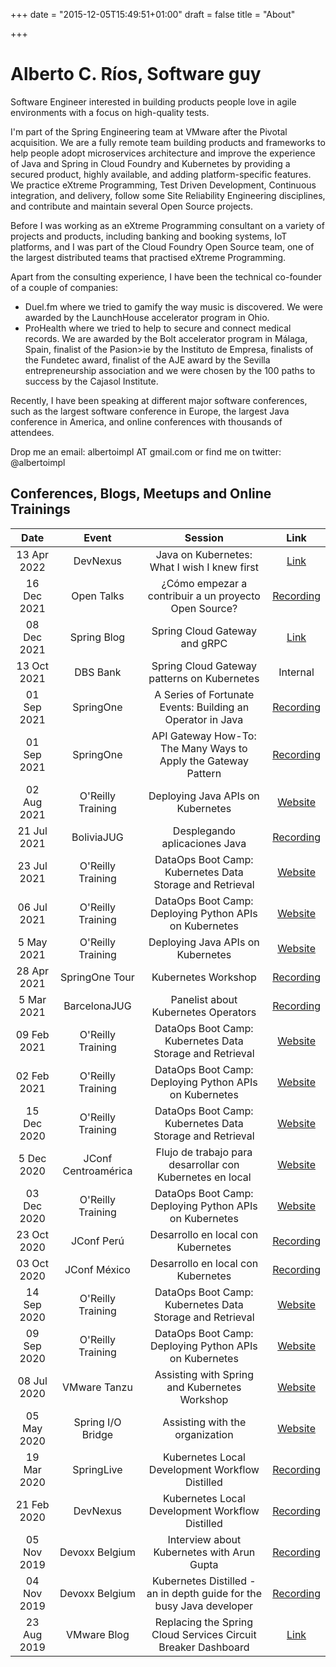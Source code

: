 +++
date = "2015-12-05T15:49:51+01:00"
draft = false
title = "About"

+++

# Alberto C. R&iacute;os, Software guy

Software Engineer interested in building products people love in agile environments with a focus on high-quality tests.

I'm part of the Spring Engineering team at VMware after the Pivotal acquisition.
We are a fully remote team building products and frameworks to help people adopt microservices architecture and improve the experience of Java and Spring in Cloud Foundry and Kubernetes by providing a secured product, highly available, and adding platform-specific features.
We practice eXtreme Programming, Test Driven Development, Continuous integration, and delivery, follow some Site Reliability Engineering disciplines, and contribute and maintain several Open Source projects.

Before I was working as an eXtreme Programming consultant on a variety of projects and products, including banking and booking systems, IoT platforms, and I was part of the Cloud Foundry Open Source team, one of the largest distributed teams that practised eXtreme Programming.

Apart from the consulting experience, I have been the technical co-founder of a couple of companies:
* Duel.fm where we tried to gamify the way music is discovered. We were awarded by the LaunchHouse accelerator program in Ohio.
* ProHealth where we tried to help to secure and connect medical records. We are awarded by the Bolt accelerator program in M&aacute;laga, Spain, finalist of the Pasion>ie by the Instituto de Empresa, finalists of the Fundetec award, finalist of the AJE award by the Sevilla entrepreneurship association and we were chosen by the 100 paths to success by the Cajasol Institute.

Recently, I have been speaking at different major software conferences, such as the largest software conference in Europe, the largest Java conference in America, and online conferences with thousands of attendees.

Drop me an email: albertoimpl AT gmail.com or find me on twitter: @albertoimpl


## Conferences, Blogs, Meetups and Online Trainings

|    Date     |           Event            |                               Session                                |                                                                   Link                                                                   |
|:-----------:|:--------------------------:|:--------------------------------------------------------------------:|:----------------------------------------------------------------------------------------------------------------------------------------:|
| 13 Apr 2022 |          DevNexus          |             Java on Kubernetes: What I wish I knew first             |                                             [Link](https://devnexus.com/presentations/6947/)                                             |
| 16 Dec 2021 |         Open Talks         | &iquest;C&oacute;mo empezar a contribuir a un proyecto Open Source?  |                                         [Recording](https://www.youtube.com/watch?v=pr-QR546lMw)                                         |                                         
| 08 Dec 2021 |        Spring Blog         |                    Spring Cloud Gateway and gRPC                     |                                 [Link](https://spring.io/blog/2021/12/08/spring-cloud-gateway-and-grpc)                                  |
| 13 Oct 2021 |          DBS Bank          |             Spring Cloud Gateway patterns on Kubernetes              |                                                                 Internal                                                                 |
| 01 Sep 2021 |         SpringOne          |      A Series of Fortunate Events: Building an Operator in Java      |                             [Recording](https://www.youtube.com/watch?v=bUypKLP2jqk&ab_channel=VMwareTanzu)                              |
| 01 Sep 2021 |         SpringOne          |    API Gateway How-To: The Many Ways to Apply the Gateway Pattern    |                             [Recording](https://www.youtube.com/watch?v=mTY9EP-PgJM&ab_channel=VMwareTanzu)                              | 
| 02 Aug 2021 |     O'Reilly Training      |                  Deploying Java APIs on Kubernetes                   |            [Website](https://learning.oreilly.com/live-events/deploying-java-apis-on-kubernetes/0636920053756/0636920053755/)            | 
| 21 Jul 2021 |         BoliviaJUG         |                    Desplegando aplicaciones Java                     |                    [Recording](https://www.youtube.com/watch?v=kSlwy_aRqqA&t=4892s&ab_channel=JavaUsersGroupBolivia)                     |
| 23 Jul 2021 |     O'Reilly Training      |       DataOps Boot Camp: Kubernetes Data Storage and Retrieval       | [Website](https://learning.oreilly.com/live-events/dataops-boot-camp-kubernetes-data-storage-and-retrieval/0636920446071/0636920054231/) |
| 06 Jul 2021 |     O'Reilly Training      |        DataOps Boot Camp: Deploying Python APIs on Kubernetes        |  [Website](https://learning.oreilly.com/live-events/dataops-boot-camp-deploying-python-apis-on-kubernetes/0636920446057/0636920054204/)  |
| 5 May 2021  |     O'Reilly Training      |                  Deploying Java APIs on Kubernetes                   |            [Website](https://learning.oreilly.com/live-events/deploying-java-apis-on-kubernetes/0636920053756/0636920053755/)            | 
| 28 Apr 2021 |       SpringOne Tour       |                         Kubernetes Workshop                          |                           [Recording](https://www.youtube.com/watch?v=Gp8rgshU2Ho&ab_channel=SpringDeveloper)                            |
| 5 Mar 2021  |        BarcelonaJUG        |                 Panelist about Kubernetes Operators                  |                         [Recording](https://www.youtube.com/watch?v=0yNVCK20buI&t=4714s&ab_channel=BarcelonaJug)                         | 
| 09 Feb 2021 |     O'Reilly Training      |       DataOps Boot Camp: Kubernetes Data Storage and Retrieval       | [Website](https://learning.oreilly.com/live-events/dataops-boot-camp-kubernetes-data-storage-and-retrieval/0636920446071/0636920054231/) |
| 02 Feb 2021 |     O'Reilly Training      |        DataOps Boot Camp: Deploying Python APIs on Kubernetes        |  [Website](https://learning.oreilly.com/live-events/dataops-boot-camp-deploying-python-apis-on-kubernetes/0636920446057/0636920054204/)  |
| 15 Dec 2020 |     O'Reilly Training      |       DataOps Boot Camp: Kubernetes Data Storage and Retrieval       | [Website](https://learning.oreilly.com/live-events/dataops-boot-camp-kubernetes-data-storage-and-retrieval/0636920446071/0636920054231/) |
| 5 Dec 2020  | JConf Centroam&eacute;rica |      Flujo de trabajo para desarrollar con Kubernetes en local       |                                  [Website](https://hopin.com/events/jconf-centroamerica-2020#schedule)                                   |
| 03 Dec 2020 |     O'Reilly Training      |        DataOps Boot Camp: Deploying Python APIs on Kubernetes        |  [Website](https://learning.oreilly.com/live-events/dataops-boot-camp-deploying-python-apis-on-kubernetes/0636920446057/0636920054204/)  |
| 23 Oct 2020 |     JConf Per&uacute;      |                  Desarrollo en local con Kubernetes                  |                            [Recording](https://www.youtube.com/watch?v=xG89qVn4Gx4&t=128s&ab_channel=PeruJUG)                            |
| 03 Oct 2020 |    JConf M&eacute;xico     |                  Desarrollo en local con Kubernetes                  |                         [Recording](https://www.youtube.com/watch?v=A1Z2bQaNBx0&t=1129s&ab_channel=JConfMexico)                          |
| 14 Sep 2020 |     O'Reilly Training      |       DataOps Boot Camp: Kubernetes Data Storage and Retrieval       | [Website](https://learning.oreilly.com/live-events/dataops-boot-camp-kubernetes-data-storage-and-retrieval/0636920446071/0636920054231/) |
| 09 Sep 2020 |     O'Reilly Training      |        DataOps Boot Camp: Deploying Python APIs on Kubernetes        |  [Website](https://learning.oreilly.com/live-events/dataops-boot-camp-deploying-python-apis-on-kubernetes/0636920446057/0636920054204/)  | 
| 08 Jul 2020 |        VMware Tanzu        |            Assisting with Spring and Kubernetes Workshop             |                                                [Website](https://tanzu.vmware.com/events)                                                |
| 05 May 2020 |     Spring I/O Bridge      |                   Assisting with the organization                    |                                               [Website](https://2020.springio.net/bridge/)                                               |
| 19 Mar 2020 |         SpringLive         |           Kubernetes Local Development Workflow Distilled            |                           [Recording](https://www.youtube.com/watch?v=uc9ivy0puwk&t=3s&ab_channel=VMwareTanzu)                           |
| 21 Feb 2020 |          DevNexus          |           Kubernetes Local Development Workflow Distilled            |                            [Recording](https://www.youtube.com/watch?v=l6buf1ysbDY&t=10s&ab_channel=devnexus)                            |
| 05 Nov 2019 |       Devoxx Belgium       |              Interview about Kubernetes with Arun Gupta              |                             [Recording](https://www.youtube.com/watch?v=QrEWZMtaVjI&t=3s&ab_channel=Devoxx)                              |
| 04 Nov 2019 |       Devoxx Belgium       | Kubernetes Distilled - an in depth guide for the busy Java developer |                                [Recording](https://www.youtube.com/watch?v=l7lt6yYLvRo&ab_channel=Devoxx)                                |
| 23 Aug 2019 |        VMware Blog         |    Replacing the Spring Cloud Services Circuit Breaker Dashboard     |               [Link](https://tanzu.vmware.com/content/blog/replacing-the-spring-cloud-services-circuit-breaker-dashboard)                |
